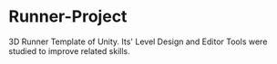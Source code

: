 # Runner-Project

3D Runner Template of Unity. Its' Level Design and Editor Tools were studied to improve related skills.
